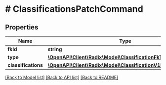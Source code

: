 # # ClassificationsPatchCommand

## Properties

Name | Type | Description | Notes
------------ | ------------- | ------------- | -------------
**fkId** | **string** |  | [optional]
**type** | [**\OpenAPI\Client\Radix\Model\ClassificationFkType**](ClassificationFkType.md) |  | [optional]
**classifications** | [**\OpenAPI\Client\Radix\Model\ClassificationV1PatchCommand[]**](ClassificationV1PatchCommand.md) |  | [optional]

[[Back to Model list]](../../README.md#models) [[Back to API list]](../../README.md#endpoints) [[Back to README]](../../README.md)
